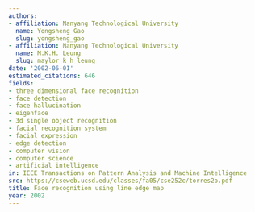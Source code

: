 ```yaml
---
authors:
- affiliation: Nanyang Technological University
  name: Yongsheng Gao
  slug: yongsheng_gao
- affiliation: Nanyang Technological University
  name: M.K.H. Leung
  slug: maylor_k_h_leung
date: '2002-06-01'
estimated_citations: 646
fields:
- three dimensional face recognition
- face detection
- face hallucination
- eigenface
- 3d single object recognition
- facial recognition system
- facial expression
- edge detection
- computer vision
- computer science
- artificial intelligence
in: IEEE Transactions on Pattern Analysis and Machine Intelligence
src: https://cseweb.ucsd.edu/classes/fa05/cse252c/torres2b.pdf
title: Face recognition using line edge map
year: 2002
---
```

